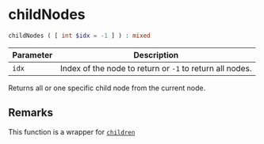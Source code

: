 # childNodes

```php
childNodes ( [ int $idx = -1 ] ) : mixed
```

| Parameter | Description
| --------- | -----------
| `idx`     | Index of the node to return or `-1` to return all nodes.

Returns all or one specific child node from the current node.

## Remarks

This function is a wrapper for [`children`](../children/)